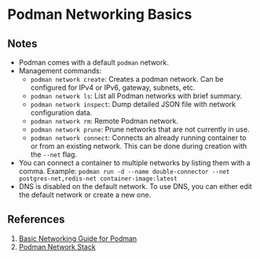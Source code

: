 # Podman Networking Basics

## Notes

- Podman comes with a default `podman` network.
- Management commands:
  - `podman network create`: Creates a podman network. Can be configured for IPv4 or IPv6, gateway, subnets, etc.
  - `podman network ls`: List all Podman networks with brief summary.
  - `podman network inspect`: Dump detailed JSON file with network configuration data.
  - `podman network rm`: Remote Podman network.
  - `podman network prune`: Prune networks that are not currently in use.
  - `podman network connect`: Connects an already running container to or from an existing network. This can be done during creation with the `--net` flag.
- You can connect a container to multiple networks by listing them with a comma. Example: `podman run -d --name double-connector --net postgres-net,redis-net container-image:latest`
- DNS is disabled on the default network. To use DNS, you can either edit the default network or create a new one.

## References

1. [Basic Networking Guide for Podman](https://github.com/containers/podman/blob/main/docs/tutorials/basic_networking.md)
2. [Podman Network Stack](https://www.redhat.com/sysadmin/podman-new-network-stack)
